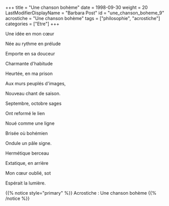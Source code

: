 +++
title = "Une chanson bohème"
date = 1998-09-30
weight = 20
LastModifierDisplayName = "Barbara Post"
id = "une_chanson_boheme_9"
acrostiche = "Une chanson bohème"
tags = ["philosophie", "acrostiche"]
categories = ["Etre"]
+++

Une idée en mon cœur

Née au rythme en prélude

Emporte en sa douceur

Charmante d'habitude

Heurtée, en ma prison

Aux murs peuplés d'images,

Nouveau chant de saison.

Septembre, octobre sages

Ont reformé le lien

Noué comme une ligne

Brisée où bohémien

Ondule un pâle signe.

Hermétique berceau

Extatique, en arrière

Mon cœur oublié, sot

Espérait la lumière.

{{% notice style="primary" %}}
Acrostiche : Une chanson bohème
{{% /notice %}}
